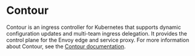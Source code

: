 # Contour

Contour is an ingress controller for Kubernetes that supports dynamic configuration updates and multi-team ingress
delegation. It provides the control plane for the Envoy edge and service proxy. For more information about Contour, see
the [Contour documentation](https://projectcontour.io/docs/v1.22.0/).


